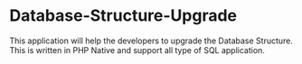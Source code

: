 # Database-Structure-Upgrade
This application will help the developers to upgrade the Database Structure. This is written in PHP Native and support all type of SQL application. 
